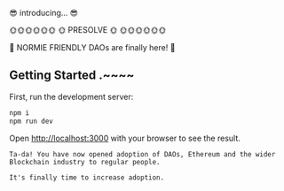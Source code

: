 😎 introducing... 😎

  🌞🌞🌞🌞🌞🌞
  🌞 PRESOLVE 🌞
  🌞🌞🌞🌞🌞🌞

🥳 NORMIE FRIENDLY DAOs are finally here! 🥳 

## Getting Started .~~~~

First, run the development server:

```bash
npm i
npm run dev
```

Open [http://localhost:3000](http://localhost:3000) with your browser to see the result.

```
Ta-da! You have now opened adoption of DAOs, Ethereum and the wider Blockchain industry to regular people. 

It's finally time to increase adoption. 
